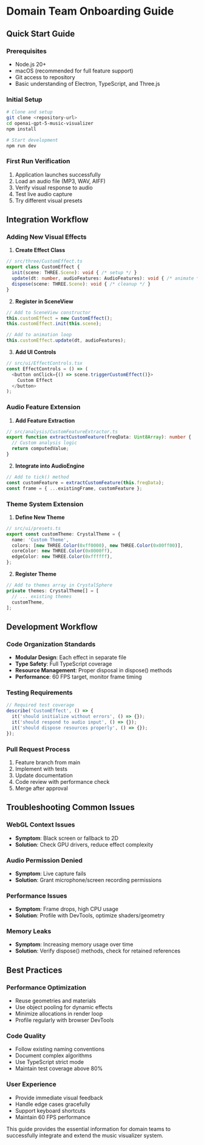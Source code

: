 # Domain Team Onboarding Guide

## Quick Start Guide

### Prerequisites
- Node.js 20+
- macOS (recommended for full feature support)
- Git access to repository
- Basic understanding of Electron, TypeScript, and Three.js

### Initial Setup
```bash
# Clone and setup
git clone <repository-url>
cd openai-gpt-5-music-visualizer
npm install

# Start development
npm run dev
```

### First Run Verification
1. Application launches successfully
2. Load an audio file (MP3, WAV, AIFF)
3. Verify visual response to audio
4. Test live audio capture
5. Try different visual presets

## Integration Workflow

### Adding New Visual Effects

1. **Create Effect Class**
```typescript
// src/three/CustomEffect.ts
export class CustomEffect {
  init(scene: THREE.Scene): void { /* setup */ }
  update(dt: number, audioFeatures: AudioFeatures): void { /* animate */ }
  dispose(scene: THREE.Scene): void { /* cleanup */ }
}
```

2. **Register in SceneView**
```typescript
// Add to SceneView constructor
this.customEffect = new CustomEffect();
this.customEffect.init(this.scene);

// Add to animation loop
this.customEffect.update(dt, audioFeatures);
```

3. **Add UI Controls**
```typescript
// src/ui/EffectControls.tsx
const EffectControls = () => (
  <button onClick={() => scene.triggerCustomEffect()}>
    Custom Effect
  </button>
);
```

### Audio Feature Extension

1. **Add Feature Extraction**
```typescript
// src/analysis/CustomFeatureExtractor.ts
export function extractCustomFeature(freqData: Uint8Array): number {
  // Custom analysis logic
  return computedValue;
}
```

2. **Integrate into AudioEngine**
```typescript
// Add to tick() method
const customFeature = extractCustomFeature(this.freqData);
const frame = { ...existingFrame, customFeature };
```

### Theme System Extension

1. **Define New Theme**
```typescript
// src/ui/presets.ts
export const customTheme: CrystalTheme = {
  name: 'Custom Theme',
  colors: [new THREE.Color(0xff0000), new THREE.Color(0x00ff00)],
  coreColor: new THREE.Color(0x0000ff),
  edgeColor: new THREE.Color(0xffffff),
};
```

2. **Register Theme**
```typescript
// Add to themes array in CrystalSphere
private themes: CrystalTheme[] = [
  // ... existing themes
  customTheme,
];
```

## Development Workflow

### Code Organization Standards
- **Modular Design**: Each effect in separate file
- **Type Safety**: Full TypeScript coverage
- **Resource Management**: Proper disposal in dispose() methods
- **Performance**: 60 FPS target, monitor frame timing

### Testing Requirements
```typescript
// Required test coverage
describe('CustomEffect', () => {
  it('should initialize without errors', () => {});
  it('should respond to audio input', () => {});
  it('should dispose resources properly', () => {});
});
```

### Pull Request Process
1. Feature branch from main
2. Implement with tests
3. Update documentation
4. Code review with performance check
5. Merge after approval

## Troubleshooting Common Issues

### WebGL Context Issues
- **Symptom**: Black screen or fallback to 2D
- **Solution**: Check GPU drivers, reduce effect complexity

### Audio Permission Denied
- **Symptom**: Live capture fails
- **Solution**: Grant microphone/screen recording permissions

### Performance Issues
- **Symptom**: Frame drops, high CPU usage
- **Solution**: Profile with DevTools, optimize shaders/geometry

### Memory Leaks
- **Symptom**: Increasing memory usage over time
- **Solution**: Verify dispose() methods, check for retained references

## Best Practices

### Performance Optimization
- Reuse geometries and materials
- Use object pooling for dynamic effects
- Minimize allocations in render loop
- Profile regularly with browser DevTools

### Code Quality
- Follow existing naming conventions
- Document complex algorithms
- Use TypeScript strict mode
- Maintain test coverage above 80%

### User Experience
- Provide immediate visual feedback
- Handle edge cases gracefully
- Support keyboard shortcuts
- Maintain 60 FPS performance

This guide provides the essential information for domain teams to successfully integrate and extend the music visualizer system.